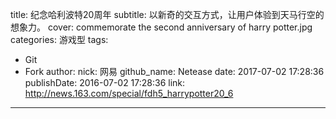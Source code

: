 title: 纪念哈利波特20周年
subtitle: 以新奇的交互方式，让用户体验到天马行空的想象力。
cover: commemorate the second anniversary of harry potter.jpg
categories: 游戏型
tags:
  - Git
  - Fork
author:
  nick: 网易
  github_name: Netease
date: 2017-07-02 17:28:36
publishDate: 2016-07-02 17:28:36
link: http://news.163.com/special/fdh5_harrypotter20_6
---
